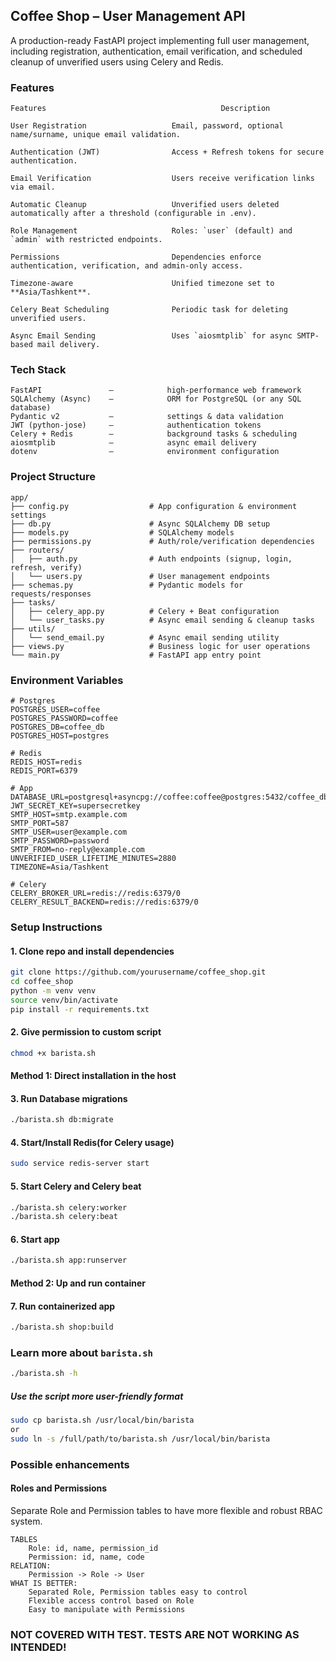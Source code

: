 ## Coffee Shop – User Management API

A production-ready FastAPI project implementing full user management, including registration, authentication, email verification, and scheduled cleanup of unverified users using Celery and Redis.
 

### Features

    Features                                       Description
    
    User Registration                   Email, password, optional name/surname, unique email validation.
    
    Authentication (JWT)                Access + Refresh tokens for secure authentication. 
    
    Email Verification                  Users receive verification links via email.
    
    Automatic Cleanup                   Unverified users deleted automatically after a threshold (configurable in .env).
    
    Role Management                     Roles: `user` (default) and `admin` with restricted endpoints.
    
    Permissions                         Dependencies enforce authentication, verification, and admin-only access.
    
    Timezone-aware                      Unified timezone set to **Asia/Tashkent**.
    
    Celery Beat Scheduling              Periodic task for deleting unverified users.
    
    Async Email Sending                 Uses `aiosmtplib` for async SMTP-based mail delivery.


### Tech Stack

    FastAPI               —            high-performance web framework
    SQLAlchemy (Async)    —            ORM for PostgreSQL (or any SQL database)
    Pydantic v2           —            settings & data validation
    JWT (python-jose)     —            authentication tokens
    Celery + Redis        —            background tasks & scheduling
    aiosmtplib            —            async email delivery    
    dotenv                —            environment configuration

### Project Structure
```terminaloutput
app/
├── config.py                  # App configuration & environment settings
├── db.py                      # Async SQLAlchemy DB setup
├── models.py                  # SQLAlchemy models
├── permissions.py             # Auth/role/verification dependencies
├── routers/
│   ├── auth.py                # Auth endpoints (signup, login, refresh, verify)
│   └── users.py               # User management endpoints
├── schemas.py                 # Pydantic models for requests/responses
├── tasks/
│   ├── celery_app.py          # Celery + Beat configuration
│   └── user_tasks.py          # Async email sending & cleanup tasks
├── utils/
│   └── send_email.py          # Async email sending utility
├── views.py                   # Business logic for user operations
└── main.py                    # FastAPI app entry point
```


### Environment Variables
```dotenv
# Postgres
POSTGRES_USER=coffee
POSTGRES_PASSWORD=coffee
POSTGRES_DB=coffee_db
POSTGRES_HOST=postgres

# Redis
REDIS_HOST=redis
REDIS_PORT=6379

# App
DATABASE_URL=postgresql+asyncpg://coffee:coffee@postgres:5432/coffee_db
JWT_SECRET_KEY=supersecretkey
SMTP_HOST=smtp.example.com
SMTP_PORT=587
SMTP_USER=user@example.com
SMTP_PASSWORD=password
SMTP_FROM=no-reply@example.com
UNVERIFIED_USER_LIFETIME_MINUTES=2880
TIMEZONE=Asia/Tashkent

# Celery
CELERY_BROKER_URL=redis://redis:6379/0
CELERY_RESULT_BACKEND=redis://redis:6379/0
```


### Setup Instructions

#### 1. Clone repo and install dependencies

```bash
git clone https://github.com/yourusername/coffee_shop.git
cd coffee_shop
python -m venv venv
source venv/bin/activate
pip install -r requirements.txt
```

#### 2. Give permission to custom script
```bash
chmod +x barista.sh
```

#### Method 1: Direct installation in the host

#### 3. Run Database migrations
```bash
./barista.sh db:migrate
```

#### 4. Start/Install Redis(for Celery usage)
```bash
sudo service redis-server start
```

#### 5. Start Celery and Celery beat
```bash
./barista.sh celery:worker
./barista.sh celery:beat
```

#### 6. Start app
```bash
./barista.sh app:runserver
```

#### Method 2: Up and run container
#### 7. Run containerized app
```bash
./barista.sh shop:build
```

### Learn more about `barista.sh`
```bash
./barista.sh -h
```

##### Use the script more user-friendly format
```bash
sudo cp barista.sh /usr/local/bin/barista
or
sudo ln -s /full/path/to/barista.sh /usr/local/bin/barista
```

### Possible enhancements

#### Roles and Permissions
Separate Role and Permission tables to have more flexible and robust RBAC system.

```docstring
TABLES
    Role: id, name, permission_id
    Permission: id, name, code
RELATION: 
    Permission -> Role -> User
WHAT IS BETTER:
    Separated Role, Permission tables easy to control
    Flexible access control based on Role
    Easy to manipulate with Permissions
```

### NOT COVERED WITH TEST. TESTS ARE NOT WORKING AS INTENDED!